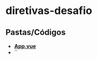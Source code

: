 # diretivas-desafio

## Pastas/Códigos

- **[App.vue](https://github.com/TheJessicaBohn/VueJS/blob/master/diretivas/diretivas-desafio/src/App.vue)** 
- ``